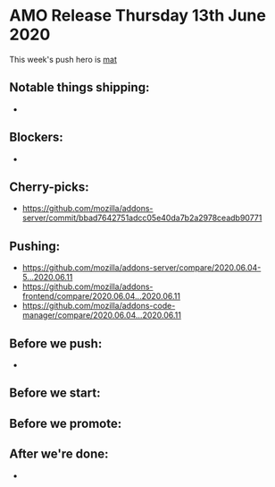 # AMO Release Thursday 13th June 2020

This week's push hero is [mat](https://github.com/diox)

## Notable things shipping:

- 

## Blockers:

-

## Cherry-picks:

- https://github.com/mozilla/addons-server/commit/bbad7642751adcc05e40da7b2a2978ceadb90771

## Pushing:

- https://github.com/mozilla/addons-server/compare/2020.06.04-5...2020.06.11
- https://github.com/mozilla/addons-frontend/compare/2020.06.04...2020.06.11
- https://github.com/mozilla/addons-code-manager/compare/2020.06.04...2020.06.11

## Before we push:

-
## Before we start:

## Before we promote:


## After we're done:

- 
